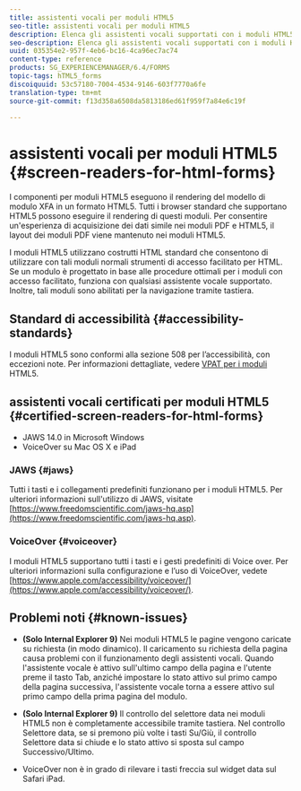 ```yaml
---
title: assistenti vocali per moduli HTML5
seo-title: assistenti vocali per moduli HTML5
description: Elenca gli assistenti vocali supportati con i moduli HTML5.
seo-description: Elenca gli assistenti vocali supportati con i moduli HTML5.
uuid: 035354e2-957f-4eb6-bc16-4ca96ec7ac74
content-type: reference
products: SG_EXPERIENCEMANAGER/6.4/FORMS
topic-tags: hTML5_forms
discoiquuid: 53c57180-7004-4534-9146-603f7770a6fe
translation-type: tm+mt
source-git-commit: f13d358a6508da5813186ed61f959f7a84e6c19f

---
```



# assistenti vocali per moduli HTML5 {#screen-readers-for-html-forms}

I componenti per moduli HTML5 eseguono il rendering del modello di modulo XFA in un formato HTML5. Tutti i browser standard che supportano HTML5 possono eseguire il rendering di questi moduli. Per consentire un&#39;esperienza di acquisizione dei dati simile nei moduli PDF e HTML5, il layout dei moduli PDF viene mantenuto nei moduli HTML5.

I moduli HTML5 utilizzano costrutti HTML standard che consentono di utilizzare con tali moduli normali strumenti di accesso facilitato per HTML. Se un modulo è progettato in base alle procedure ottimali per i moduli con accesso facilitato, funziona con qualsiasi assistente vocale supportato. Inoltre, tali moduli sono abilitati per la navigazione tramite tastiera.

## Standard di accessibilità {#accessibility-standards}

I moduli HTML5 sono conformi alla sezione 508 per l’accessibilità, con eccezioni note. Per informazioni dettagliate, vedere [VPAT per i moduli](https://www.adobe.com/mena_en/accessibility/compliance/livecycle-mobile-forms-es4-section-508-vpat.html) HTML5.

## assistenti vocali certificati per moduli HTML5 {#certified-screen-readers-for-html-forms}

* JAWS 14.0 in Microsoft Windows
* VoiceOver su Mac OS X e iPad

### JAWS {#jaws}

Tutti i tasti e i collegamenti predefiniti funzionano per i moduli HTML5. Per ulteriori informazioni sull&#39;utilizzo di JAWS, visitate [https://www.freedomscientific.com/jaws-hq.asp](https://www.freedomscientific.com/jaws-hq.asp).

### VoiceOver {#voiceover}

I moduli HTML5 supportano tutti i tasti e i gesti predefiniti di Voice over. Per ulteriori informazioni sulla configurazione e l’uso di VoiceOver, vedete [https://www.apple.com/accessibility/voiceover/](https://www.apple.com/accessibility/voiceover/).

## Problemi noti {#known-issues}

* **(Solo Internal Explorer 9)** Nei moduli HTML5 le pagine vengono caricate su richiesta (in modo dinamico). Il caricamento su richiesta della pagina causa problemi con il funzionamento degli assistenti vocali. Quando l&#39;assistente vocale è attivo sull&#39;ultimo campo della pagina e l&#39;utente preme il tasto Tab, anziché impostare lo stato attivo sul primo campo della pagina successiva, l&#39;assistente vocale torna a essere attivo sul primo campo della prima pagina del modulo.
* **(Solo Internal Explorer 9)** Il controllo del selettore data nei moduli HTML5 non è completamente accessibile tramite tastiera. Nel controllo Selettore data, se si premono più volte i tasti Su/Giù, il controllo Selettore data si chiude e lo stato attivo si sposta sul campo Successivo/Ultimo.

* VoiceOver non è in grado di rilevare i tasti freccia sul widget data sul Safari iPad.
